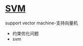 # [SVM](https://github.com/iLovEing/notebook/issues/15)

support vector machine-支持向量机
- 约束优化问题
- svm
